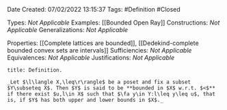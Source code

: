 <br />
<br />

Date Created: 07/02/2022 13:15:37
Tags: #Definition #Closed 

Types: _Not Applicable_
Examples: [[Bounded Open Ray]]
Constructions: _Not Applicable_
Generalizations: _Not Applicable_

Properties: [[Complete lattices are bounded]], [[Dedekind-complete bounded convex sets are intervals]]
Sufficiencies: _Not Applicable_
Equivalences: _Not Applicable_
Justifications: _Not Applicable_

``` ad-Definition
title: Definition.

_Let $\l\langle X,\leq\r\rangle$ be a poset and fix a subset $Y\subseteq X$. Then $Y$ is said to be **bounded in $X$ w.r.t. $<$** if there exist $u,l\in X$ such that $\fa y\in Y:l\leq y\leq u$, that is, if $Y$ has both upper and lower bounds in $X$._

```

